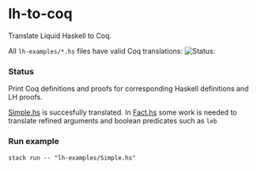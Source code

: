 # lh-to-coq

Translate Liquid Haskell to Coq.

All `lh-examples/*.hs` files have valid Coq translations: ![Status:](https://github.com/lykmast/lh-to-coq/actions/workflows/coq-test.yml/badge.svg)

### Status
Print Coq definitions and proofs for corresponding Haskell definitions and LH proofs.

[Simple.hs](lh-examples/Simple.hs) is succesfully translated. In [Fact.hs](lh-examples/Fact.hs) some work is needed to translate refined arguments and boolean predicates such as `leb` 

### Run example
```
stack run -- "lh-examples/Simple.hs" 
```
